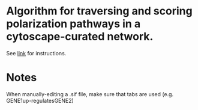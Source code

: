 # Algorithm for traversing and scoring polarization pathways in a cytoscape-curated network. 

See [link](https://bending456.github.io/Macrophage/) for instructions. 



# Notes
When manually-editing a .sif file, make sure that tabs are used (e.g.   GENE1<tab>up-regulates<tab>GENE2) 
